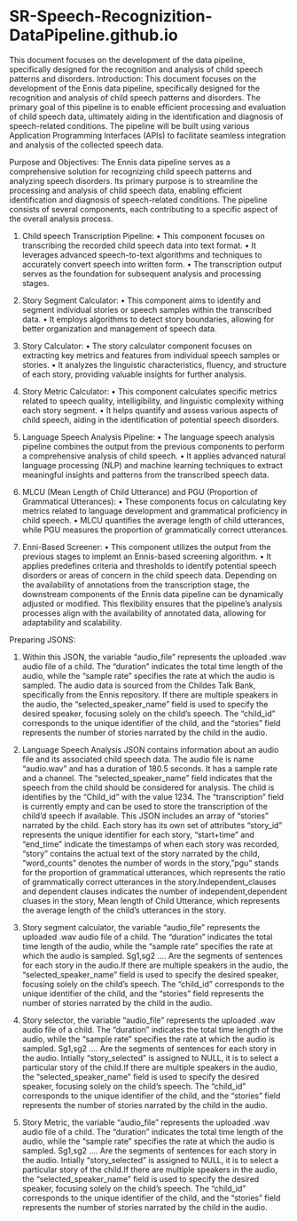 # SR-Speech-Recognizition-DataPipeline.github.io
This document focuses on the development of the data pipeline, specifically designed for the recognition and analysis of child speech patterns and disorders. 
Introduction: This document focuses on the development of the Ennis data pipeline, specifically designed for the recognition and analysis of child speech patterns and disorders. The primary goal of this pipeline is to enable efficient processing and evaluation of child speech data, ultimately aiding in the identification and diagnosis of speech-related conditions. The pipeline will be built using various Application Programming Interfaces (APIs) to facilitate seamless integration and analysis of the collected speech data.

Purpose and Objectives: The Ennis data pipeline serves as a comprehensive solution for recognizing child speech patterns and analyzing speech disorders. Its primary purpose is to streamline the processing and analysis of child speech data, enabling efficient identification and diagnosis of speech-related conditions. The pipeline consists of several components, each contributing to a specific aspect of the overall analysis process.

1.	Child speech Transcription Pipeline:
•	This component focuses on transcribing the recorded child speech data into text format.
•	It leverages advanced speech-to-text algorithms and techniques to accurately convert speech into written form.
•	The transcription output serves as the foundation for subsequent analysis and processing stages.
2.	Story Segment Calculator:
•	This component aims to identify and segment individual stories or speech samples within the transcribed data.
•	It employs algorithms to detect story boundaries, allowing for better organization and management of speech data.
3.	Story Calculator:
•	The story calculator component focuses on extracting key metrics and features from individual speech samples or stories.
•	It analyzes the linguistic characteristics, fluency, and structure of each story, providing valuable insights for further analysis.
4.	Story Metric Calculator:
•	This component calculates specific metrics related to speech quality, intelligibility, and linguistic complexity withing each story segment.
•	It helps quantify and assess various aspects of child speech, aiding in the identification of potential speech disorders.

5.	Language Speech Analysis Pipeline:
•	The language speech analysis pipeline combines the output from the previous components to perform a comprehensive analysis of child speech.
•	It applies advanced natural language processing (NLP) and machine learning techniques to extract meaningful insights and patterns from the transcribed speech data.
6.	MLCU (Mean Length of Child Utterance) and PGU (Proportion of Grammatical Utterances):
•	These components focus on calculating key metrics related to language development and grammatical proficiency in child speech.
•	MLCU quantifies the average length of child utterances, while PGU measures the proportion of grammatically correct utterances.
7.	Enni-Based Screener:
•	This component utilizes the output from the previous stages to implemt an Ennis-based screening algorithm.
•	It applies predefines criteria and thresholds to identify potential speech disorders or areas of concern in the child speech data.
Depending on the availability of annotations from the transcription stage, the downstream components of the Ennis data pipeline can be dynamically adjusted or modified. This flexibility ensures that the pipeline’s analysis processes align with the availability of annotated data, allowing for adaptability and scalability.


Preparing JSONS:

1.	Within this JSON, the variable “audio_file” represents the uploaded .wav audio file of a child. The “duration” indicates the total time length of the audio, while the “sample rate” specifies the rate at which the audio is sampled. The audio data is sourced from the Childes Talk Bank, specifically from the Ennis repository.  If there are multiple speakers in the audio, the “selected_speaker_name” field is used to specify the desired speaker, focusing solely on the child’s speech. The “child_id” corresponds to the unique identifier of the child, and the “stories” field represents the number of stories narrated by the child in the audio.
 

2.	Language Speech Analysis JSON contains information about an audio file and its associated child speech data. The audio file is name “audio.wav” and has a duration of 180.5 seconds. It has a sample rate and a channel. The “selected_speaker_name” field indicates that the speech from the child should be considered for analysis. The child is identifies by the “Child_id” with the value 1234. The “transcription” field is currently empty and can be used to store the transcription of the child’d speech if available. This JSON includes an array of “stories” narrated by the child. Each story has its own set of attributes “story_id” represents the unique identifier for each story, “start+time” and “end_time” indicate the timestamps of when each story was recorded, “story” contains the actual text of the story narrated by the child, “word_counts” denotes the number of words in the story,”pgu” stands for the proportion of grammatical utterances, which represents the ratio of grammatically correct utterances in the story.Independent_clauses and dependent clauses indicates the number of independent,dependent cluases in the story, Mean length of Child Utterance, which represents the average length of the child’s utterances in the story.


 

3.	Story segment calculator, the variable “audio_file” represents the uploaded .wav audio file of a child. The “duration” indicates the total time length of the audio, while the “sample rate” specifies the rate at which the audio is sampled. Sg1,sg2 …. Are the segments of sentences for each story in the audio.If there are multiple speakers in the audio, the “selected_speaker_name” field is used to specify the desired speaker, focusing solely on the child’s speech. The “child_id” corresponds to the unique identifier of the child, and the “stories” field represents the number of stories narrated by the child in the audio.
 


4.	Story selector, the variable “audio_file” represents the uploaded .wav audio file of a child. The “duration” indicates the total time length of the audio, while the “sample rate” specifies the rate at which the audio is sampled. Sg1,sg2 …. Are the segments of sentences for each story in the audio. Intially “story_selected” is assigned to NULL, it is to select a particular story of the child.If there are multiple speakers in the audio, the “selected_speaker_name” field is used to specify the desired speaker, focusing solely on the child’s speech. The “child_id” corresponds to the unique identifier of the child, and the “stories” field represents the number of stories narrated by the child in the audio.


 

5.	Story Metric, the variable “audio_file” represents the uploaded .wav audio file of a child. The “duration” indicates the total time length of the audio, while the “sample rate” specifies the rate at which the audio is sampled. Sg1,sg2 …. Are the segments of sentences for each story in the audio. Intially “story_selected” is assigned to NULL, it is to select a particular story of the child.If there are multiple speakers in the audio, the “selected_speaker_name” field is used to specify the desired speaker, focusing solely on the child’s speech. The “child_id” corresponds to the unique identifier of the child, and the “stories” field represents the number of stories narrated by the child in the audio.





